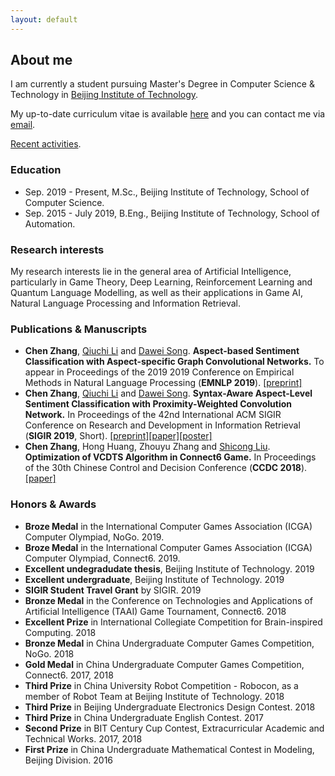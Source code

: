 ```yaml
---
layout: default
---
```


## About me

I am currently a student pursuing Master's Degree in Computer Science & Technology in [Beijing Institute of Technology](http://www.bit.edu.cn/).

My up-to-date curriculum vitae is available [here](./assets/file/chenzhang_cv.pdf) and you can contact me via [email](mailto:gene_zhangchen@163.com).

[Recent activities](./recent).

### Education

* Sep. 2019 - Present, M.Sc., Beijing Institute of Technology, School of Computer Science.
* Sep. 2015 - July 2019, B.Eng., Beijing Institute of Technology, School of Automation.

### Research interests

My research interests lie in the general area of Artificial Intelligence, particularly in Game Theory, Deep Learning, Reinforcement Learning and Quantum Language Modelling, as well as their applications in Game AI, Natural Language Processing and Information Retrieval.

### Publications & Manuscripts

* **Chen Zhang**, [Qiuchi Li](https://qiuchili.github.io) and [Dawei Song](http://cs.bit.edu.cn/szdw/jsml/js/sdw/index.htm). **Aspect-based Sentiment Classification with Aspect-specific Graph Convolutional Networks.** To appear in Proceedings of the 2019 2019 Conference on Empirical Methods in Natural Language Processing (**EMNLP 2019**). [[preprint]](https://arxiv.org/abs/1909.03477)
* **Chen Zhang**, [Qiuchi Li](https://qiuchili.github.io) and [Dawei Song](http://cs.bit.edu.cn/szdw/jsml/js/sdw/index.htm). **Syntax-Aware Aspect-Level Sentiment Classification with Proximity-Weighted Convolution Network.** In Proceedings of the 42nd International ACM SIGIR Conference on Research and Development in Information Retrieval (**SIGIR 2019**, Short). [[preprint]](https://arxiv.org/abs/1909.10171)[[paper]](https://dl.acm.org/citation.cfm?id=3331351)[[poster]](./assets/file/SIGIR2019_POSTER.pdf)
* **Chen Zhang**, Hong Huang, Zhouyu Zhang and [Shicong Liu](https://psycholsc.github.io). **Optimization of VCDTS Algorithm in Connect6 Game.** In Proceedings of the 30th Chinese Control and Decision Conference (**CCDC 2018**). [[paper]](https://ieeexplore.ieee.org/iel7/8396318/8407034/08408300.pdf)

### Honors & Awards

* **Broze Medal** in the International Computer Games Association (ICGA) Computer Olympiad, NoGo. 2019.
* **Broze Medal** in the International Computer Games Association (ICGA) Computer Olympiad, Connect6. 2019.
* **Excellent undegradudate thesis**, Beijing Institute of Technology. 2019
* **Excellent undergraduate**, Beijing Institute of Technology. 2019
* **SIGIR Student Travel Grant** by SIGIR. 2019
* **Bronze Medal** in the Conference on Technologies and Applications of Artificial Intelligence
(TAAI) Game Tournament, Connect6. 2018
* **Excellent Prize** in International Collegiate Competition for Brain-inspired Computing. 2018
* **Bronze Medal** in China Undergraduate Computer Games Competition, NoGo. 2018
* **Gold Medal** in China Undergraduate Computer Games Competition, Connect6. 2017, 2018
* **Third Prize** in China University Robot Competition - Robocon, as a member of Robot Team at Beijing Institute of Technology. 2018
* **Third Prize** in Beijing Undergraduate Electronics Design Contest. 2018
* **Third Prize** in China Undergraduate English Contest. 2017
* **Second Prize** in BIT Century Cup Contest, Extracurricular Academic and Technical Works. 2017,
2018
* **First Prize** in China Undergraduate Mathematical Contest in Modeling, Beijing Division. 2016
